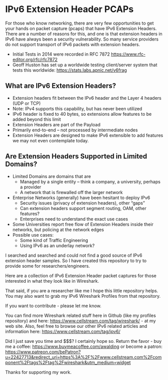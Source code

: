 # IPv6 Extension Header PCAPs

For those who know networking, there are very few opportunities to get your hands on packet capture (pcaps) that have IPv6 Extension Headers.  There are a number of reasons for this, and one is that extension headers in IPv6 have always been a security vulnerability.  So many service providers do not support transport of IPv6 packets with extension headers.
* Initial Tests in 2014 were recorded in RFC 7872 https://www.rfc-editor.org/rfc/rfc7872
* Geoff Huston has set up a worldwide testing client/server system that tests this worldwide: https://stats.labs.apnic.net/v6frag

## What are IPv6 Extension Headers?
* Extension headers fit between the IPv6 header and the Layer 4 headers (UDP or TCP)
* Note: IPv4 supports this capability, but has never been utilized
* IPv6 header is fixed to 40 bytes, so extensions allow features to be added beyond this limit
* Extension Headers are part of the Payload
* Primarily end-to-end – not processed by intermediate nodes
* Extension Headers are designed to make IPv6 extensible to add features we may not even contemplate today.

## Are Extension Headers Supported in Limited Domains?
* Limited Domains are domains that are 
  * Managed by a single entity – think a company, a university, perhaps a provider
  * A network that is firewalled off the larger network
* Enterprise Networks (generally) have been hesitant to deploy IPv6
  * Security issues (privacy of extension headers), other “gaps”
  * Can extension headers support segment routing, OAM, other features?
  * Enterprises need to understand the exact use cases
* Some Universities report free flow of Extension Headers inside their networks, but policing at the network edges
* Possible use cases: 
  * Some kind of Traffic Engineering
  * Using IPv6 as an underlay network?

I searched and searched and could not find a good source of IPv6 extension header samples. So I have created this repository to try to provide some for researchers/engineers.

Here are a collection of IPv6 Extension Header packet captures for those interested in what they look like in Wireshark.

That said, if you are a researcher like me I hope this little repository helps.  You may also want to grab my IPv6 Wireshark Profiles from that repository.

If you want to contribute - please let me know.

You can find more Wireshark related stuff here in Github (like my profiles repository) and here: https://www.cellstream.com/tag/wireshark/ - at my web site.
Also, feel free to browse our other IPv6 related articles and information here: https://www.cellstream.com/tag/ipv6/

Did I just save you time and $$$? I certainly hope so. Return the favor - buy me a coffee: https://www.buymeacoffee.com/awalding or become a patron: https://www.patreon.com/bePatron?u=22427713&redirect_uri=https%3A%2F%2Fwww.cellstream.com%2Fcomponent%2Ftags%2Ftag%2Fwireshark&utm_medium=widget

Thanks for supporting my work.

